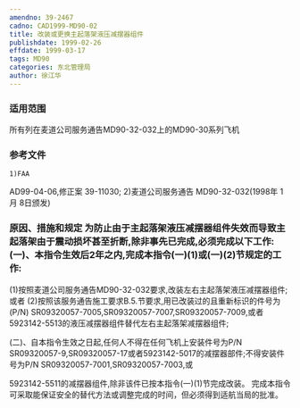 ```yaml
---
amendno: 39-2467
cadno: CAD1999-MD90-02
title: 改装或更换主起落架液压减摆器组件
publishdate: 1999-02-26
effdate: 1999-03-17
tags: MD90
categories: 东北管理局
author: 徐江华
---
```


### 适用范围 
所有列在麦道公司服务通告MD90-32-032上的MD90-30系列飞机

### 参考文件
    1)FAA 
AD99-04-06,修正案 39-11030; 
    2)麦道公司服务通告 MD90-32-032(1998年 1月 8日颁发) 


### 原因、措施和规定 为防止由于主起落架液压减摆器组件失效而导致主起落架由于震动损坏甚至折断,除非事先已完成,必须完成以下工作:    (一)、本指令生效后2年之内,完成本指令(一)(1)或(一)(2)节规定的工作: 
 (1)按照麦道公司服务通告MD90-32-032要求,改装左右主起落架液压减摆器组件;或者 
 (2)按照该服务通告施工要求B.5.节要求,用已改装过的且重新标识的件号为(P/N) SR09320057-7005,SR09320057-7007,SR09320057-7009,或者5923142-5513的液压减摆器组件替代左右主起落架减摆器组件; 

   (二)、自本指令生效之日起,任何人不得在任何飞机上安装件号为P/N SR09320057-9,SR09320057-17或者5923142-5017的减摆器部件;不得安装件号为P/N SR09320057-7001,SR09320057-7003,或
  
5923142-5511的减摆器组件,除非该件已按本指令(一)(1)节完成改装。     完成本指令可采取能保证安全的替代方法或调整完成的时间，但必须得到适航当局的批准。
